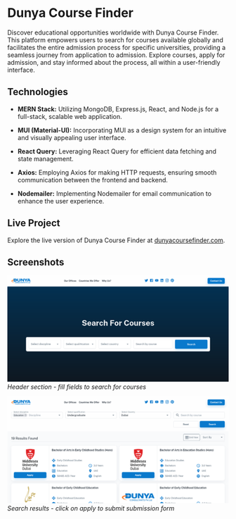 # Dunya Course Finder

Discover educational opportunities worldwide with Dunya Course Finder. This platform empowers users to search for courses available globally and facilitates the entire admission process for specific universities, providing a seamless journey from application to admission. Explore courses, apply for admission, and stay informed about the process, all within a user-friendly interface.

## Technologies

- **MERN Stack:** Utilizing MongoDB, Express.js, React, and Node.js for a full-stack, scalable web application.

- **MUI (Material-UI):** Incorporating MUI as a design system for an intuitive and visually appealing user interface.

- **React Query:** Leveraging React Query for efficient data fetching and state management.

- **Axios:** Employing Axios for making HTTP requests, ensuring smooth communication between the frontend and backend.

- **Nodemailer:** Implementing Nodemailer for email communication to enhance the user experience.

## Live Project

Explore the live version of Dunya Course Finder at [dunyacoursefinder.com](https://dunyacoursefinder.com/).

## Screenshots

![Dunya Course Finder](./assets/dunay-course-finder-header.png)
_Header section - fill fields to search for courses_

![Search Page](./assets/dunay-course-finder-search.png)
_Search results - click on apply to submit submission form_
